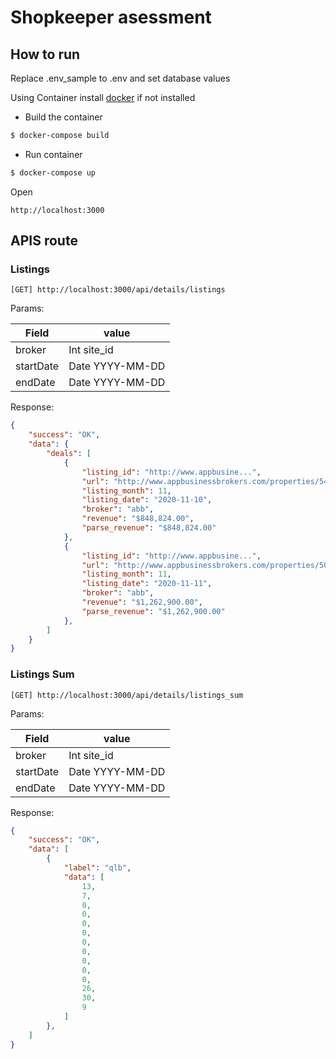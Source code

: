 # Shopkeeper asessment

## How to run

Replace .env_sample to .env and set database values

Using Container install [docker](https://docs.docker.com/engine/install/) if not installed

- Build the container

```sh
$ docker-compose build
```

- Run container

```sh
$ docker-compose up
```

Open
```
http://localhost:3000
```

## APIS route

### Listings

```
[GET] http://localhost:3000/api/details/listings
```

Params:


| Field | value |
|-------|-------|
| broker | Int site_id|
| startDate | Date YYYY-MM-DD |
| endDate | Date YYYY-MM-DD |

Response:

```json
{
    "success": "OK",
    "data": {
        "deals": [
            {
                "listing_id": "http://www.appbusine...",
                "url": "http://www.appbusinessbrokers.com/properties/545983/",
                "listing_month": 11,
                "listing_date": "2020-11-10",
                "broker": "abb",
                "revenue": "$848,824.00",
                "parse_revenue": "$848,824.00"
            },
            {
                "listing_id": "http://www.appbusine...",
                "url": "http://www.appbusinessbrokers.com/properties/501216/",
                "listing_month": 11,
                "listing_date": "2020-11-11",
                "broker": "abb",
                "revenue": "$1,262,900.00",
                "parse_revenue": "$1,262,900.00"
            },
        ]
    }
}
```

### Listings Sum


```
[GET] http://localhost:3000/api/details/listings_sum
```

Params:


| Field | value |
|-------|-------|
| broker | Int site_id|
| startDate | Date YYYY-MM-DD |
| endDate | Date YYYY-MM-DD |

Response: 

```json
{
    "success": "OK",
    "data": [
        {
            "label": "qlb",
            "data": [
                13,
                7,
                0,
                0,
                0,
                0,
                0,
                0,
                0,
                0,
                0,
                26,
                30,
                9
            ]
        },
    ]
}
```
